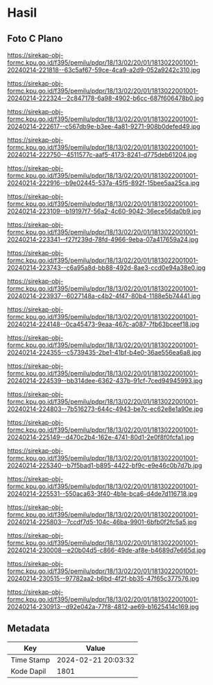 # Hasil

## Foto C Plano

https://sirekap-obj-formc.kpu.go.id/f395/pemilu/pdpr/18/13/02/20/01/1813022001001-20240214-221818--63c5af67-59ce-4ca9-a2d9-052a9242c310.jpg

https://sirekap-obj-formc.kpu.go.id/f395/pemilu/pdpr/18/13/02/20/01/1813022001001-20240214-222324--2c847178-6a98-4902-b6cc-687f606478b0.jpg

https://sirekap-obj-formc.kpu.go.id/f395/pemilu/pdpr/18/13/02/20/01/1813022001001-20240214-222617--c567db9e-b3ee-4a81-9271-908b0defed49.jpg

https://sirekap-obj-formc.kpu.go.id/f395/pemilu/pdpr/18/13/02/20/01/1813022001001-20240214-222750--4511577c-aaf5-4173-8241-d775deb61204.jpg

https://sirekap-obj-formc.kpu.go.id/f395/pemilu/pdpr/18/13/02/20/01/1813022001001-20240214-222916--b9e02445-537a-45f5-892f-15bee5aa25ca.jpg

https://sirekap-obj-formc.kpu.go.id/f395/pemilu/pdpr/18/13/02/20/01/1813022001001-20240214-223109--b19197f7-56a2-4c60-9042-36ece56da0b9.jpg

https://sirekap-obj-formc.kpu.go.id/f395/pemilu/pdpr/18/13/02/20/01/1813022001001-20240214-223341--f27f239d-78fd-4966-9eba-07a417659a24.jpg

https://sirekap-obj-formc.kpu.go.id/f395/pemilu/pdpr/18/13/02/20/01/1813022001001-20240214-223743--c6a95a8d-bb88-492d-8ae3-ccd0e94a38e0.jpg

https://sirekap-obj-formc.kpu.go.id/f395/pemilu/pdpr/18/13/02/20/01/1813022001001-20240214-223937--6027148a-c4b2-4f47-80b4-1188e5b74441.jpg

https://sirekap-obj-formc.kpu.go.id/f395/pemilu/pdpr/18/13/02/20/01/1813022001001-20240214-224148--0ca45473-9eaa-467c-a087-7fb63bceef18.jpg

https://sirekap-obj-formc.kpu.go.id/f395/pemilu/pdpr/18/13/02/20/01/1813022001001-20240214-224355--c5739435-2be1-41bf-b4e0-36ae556ea6a8.jpg

https://sirekap-obj-formc.kpu.go.id/f395/pemilu/pdpr/18/13/02/20/01/1813022001001-20240214-224539--bb314dee-6362-437b-91cf-7ced94945993.jpg

https://sirekap-obj-formc.kpu.go.id/f395/pemilu/pdpr/18/13/02/20/01/1813022001001-20240214-224803--7b516273-644c-4943-be7c-ec62e8e1a90e.jpg

https://sirekap-obj-formc.kpu.go.id/f395/pemilu/pdpr/18/13/02/20/01/1813022001001-20240214-225149--d470c2b4-162e-4741-80d1-2e0f8f0fcfa1.jpg

https://sirekap-obj-formc.kpu.go.id/f395/pemilu/pdpr/18/13/02/20/01/1813022001001-20240214-225340--b7f5bad1-b895-4422-bf9c-e9e46c0b7d7b.jpg

https://sirekap-obj-formc.kpu.go.id/f395/pemilu/pdpr/18/13/02/20/01/1813022001001-20240214-225531--550aca63-3f40-4b1e-bca6-d4de7d116718.jpg

https://sirekap-obj-formc.kpu.go.id/f395/pemilu/pdpr/18/13/02/20/01/1813022001001-20240214-225803--7ccdf7d5-104c-46ba-9901-6bfb0f2fc5a5.jpg

https://sirekap-obj-formc.kpu.go.id/f395/pemilu/pdpr/18/13/02/20/01/1813022001001-20240214-230008--e20b04d5-c866-49de-af8e-b4689d7e665d.jpg

https://sirekap-obj-formc.kpu.go.id/f395/pemilu/pdpr/18/13/02/20/01/1813022001001-20240214-230515--97782aa2-b6bd-4f2f-bb35-47f65c377576.jpg

https://sirekap-obj-formc.kpu.go.id/f395/pemilu/pdpr/18/13/02/20/01/1813022001001-20240214-230913--d92e042a-77f8-4812-ae69-b1625414c169.jpg


## Metadata

| Key        | Value               |
| ---------- | ------------------- |
| Time Stamp | 2024-02-21 20:03:32 |
| Kode Dapil | 1801                |



